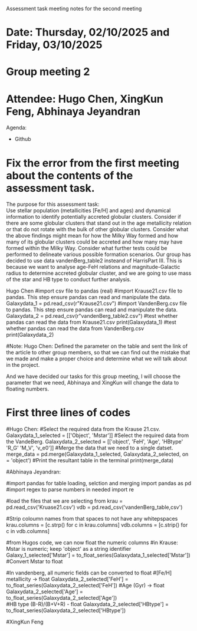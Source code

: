 Assessment task meeting notes for the second meeting
# Date: Thursday, 02/10/2025 and Friday, 03/10/2025
# Group meeting 2 
# Attendee: Hugo Chen, XingKun Feng, Abhinaya Jeyandran

Agenda:
- Github

# Fix the error from the first meeting about the contents of the assessment task.
The purpose for this assessment task:  
Use stellar population (metallicities [Fe/H] and ages) and dynamical information to identify potentially accreted globular clusters. Consider if there are some globular clusters that stand out in the age metallicity relation or that do not rotate with the bulk of other globular clusters. 
Consider what the above findings might mean for how the Milky Way formed and how many of its globular clusters could be accreted and how many may have formed within the Milky Way. Consider what further tests could be performed to delineate various possible formation scenarios.
Our group has decided to use data vandenBerg_table2 insteand of HarrisPart III. This is because we want to analyse age-FeH relations and magnitude-Galactic radius to determine accreted globular cluster, and we are going to use mass of the star and HB type to conduct further analysis.  


Hugo Chen
#import csv file to pandas (real)
#import Krause21.csv file to pandas. This step ensure pandas can read and manipulate the data. 
Galaxydata_1 = pd.read_csv(r"Krause21.csv")
#import VandenBerg.csv file to pandas. This step ensure pandas can read and manipulate the data.
Galaxydata_2 = pd.read_csv(r"vandenBerg_table2.csv")
#test whether pandas can read the data from Krause21.csv
print(Galaxydata_1)
#test whether pandas can read the data from VandenBerg.csv
print(Galaxydata_2)

#Note:
Hugo Chen: 
Defined the parameter on the table and sent the link of the article to other group members, so that we can find out the mistake that we made and make a proper choice and determine what we will talk about in the project.

And we have decided our tasks for this group meeting, I will choose the parameter that we need, Abhinaya and XingKun will change the data to floating numbers.



# First three lines of codes
#Hugo Chen:
#Select the required data from the Krause 21.csv.
Galaxydata_1_selected = [['Object', 'Mstar']]
#Select the required data from the VandeBerg.
Galaxydata_2_selected = [['object', 'FeH', 'Age', 'HBtype' 'R_G' 'M_V', 'v_e0']]
#Merge the data that we need to a single datset.
merge_data = pd.merge(Galaxydata_1_selected, Galaxydata_2_selected, on = 'object')
#Print the resultant table in the terminal
print(merge_data)

#Abhinaya Jeyandran:

#import pandas for table loading, selction and merging
import pandas as pd
#import regex to parse numbers in needed
import re

#load the files that we are selecting from
krau = pd.read_csv('Kruase21.csv') 
vdb = pd.read_csv('vandenBerg_table,csv')

#Strip coloumn names from that spaces to not have any whitepspaces
krau.columns = [c.strp() for c in krau.columns]
vdb.columns = [c.strip() for c in vdb.columns]

#from Hugos code, we can now float the numeric columns
#in Krause: Mstar is numeric; keep 'object' as a string identifier
Galaxy_1_selected['Mstar'] = to_float_series(Galaxydata_1_selected['Mstar'])  #Convert Mstar to float

#In vandenberg, all numeric fields can be converted to float
#[Fe/H] metallicity → float
Galaxydata_2_selected['FeH'] = to_float_series(Galaxydata_2_selected['FeH']) 
#Age (Gyr) → float
Galaxydata_2_selected['Age'] = to_float_series(Galaxydata_2_selected['Age'])   
#HB type (B-R)/(B+V+R) - float
Galaxydata_2_selected['HBtype'] = to_float_series(Galaxydata_2_selected['HBtype'])

#XingKun Feng
